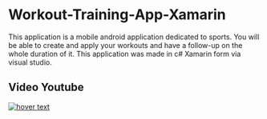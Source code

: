 # Workout-Training-App-Xamarin
This application is a mobile android application dedicated to sports.
You will be able to create and apply your workouts and have a follow-up on the whole duration of it.
This application was made in c# Xamarin form via visual studio.
## Video Youtube
<a href="https://youtu.be/bDLIHyxylv0">
    <img src="[https://i9.ytimg.com/vi/UxFNzAw9NPU/mq1.jpg?sqp=COS9p48G&rs=AOn4CLCBhEOHfpff2FRF5ZgY2pSMnp1g1g](https://i9.ytimg.com/vi/bDLIHyxylv0/mqdefault.jpg?v=62a8d848&sqp=CISzo5UG&rs=AOn4CLDm5XYrPd3r06q76VSOHXXklyhJKQ)" title="hover text">
</a>
                                                                                                                                                                                                           
